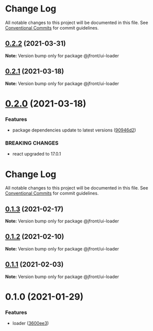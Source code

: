 # Change Log

All notable changes to this project will be documented in this file.
See [Conventional Commits](https://conventionalcommits.org) for commit guidelines.

## [0.2.2](https://github.com/Jepria/jfront-ui/compare/@jfront/ui-loader@0.2.1...@jfront/ui-loader@0.2.2) (2021-03-31)

**Note:** Version bump only for package @jfront/ui-loader





## [0.2.1](https://github.com/Jepria/jfront-ui/compare/@jfront/ui-loader@0.2.0...@jfront/ui-loader@0.2.1) (2021-03-18)

**Note:** Version bump only for package @jfront/ui-loader





# [0.2.0](https://github.com/Jepria/jfront-ui/compare/@jfront/ui-loader@0.1.3...@jfront/ui-loader@0.2.0) (2021-03-18)


### Features

* package dependencies update to latest versions ([90946d2](https://github.com/Jepria/jfront-ui/commit/90946d25fcb08fc77e4b143567963682f8ff3d2b))


### BREAKING CHANGES

* react upgraded to 17.0.1





# Change Log

All notable changes to this project will be documented in this file. See
[Conventional Commits](https://conventionalcommits.org) for commit guidelines.

## [0.1.3](https://github.com/Jepria/jfront-ui/compare/@jfront/ui-loader@0.1.2...@jfront/ui-loader@0.1.3) (2021-02-17)

**Note:** Version bump only for package @jfront/ui-loader

## [0.1.2](https://github.com/Jepria/jfront-ui/compare/@jfront/ui-loader@0.1.1...@jfront/ui-loader@0.1.2) (2021-02-10)

**Note:** Version bump only for package @jfront/ui-loader

## [0.1.1](https://github.com/Jepria/jfront-ui/compare/@jfront/ui-loader@0.1.0...@jfront/ui-loader@0.1.1) (2021-02-03)

**Note:** Version bump only for package @jfront/ui-loader

# 0.1.0 (2021-01-29)

### Features

- loader
  ([3600ee3](https://github.com/Jepria/jfront-ui/commit/3600ee3c3d69ecf0948f7342f7398dfe0785982f))
